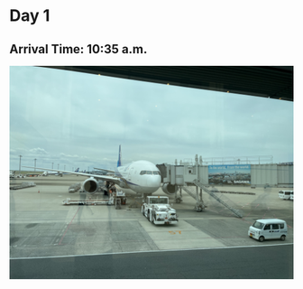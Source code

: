 # Day 1
## Arrival Time: 10:35 a.m.
![arrival 1](https://github.com/Dolphin-shar/Dolphin-shar.github.io/blob/main/photo_archieve/IMG_4352%5B1%5D.JPG)